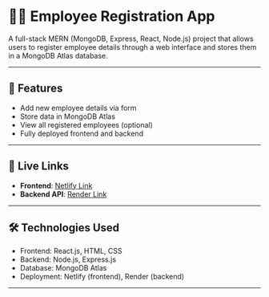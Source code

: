 # 👨‍💼 Employee Registration App

A full-stack MERN (MongoDB, Express, React, Node.js) project that allows users to register employee details through a web interface and stores them in a MongoDB Atlas database.

-----

## 🚀 Features

- Add new employee details via form
- Store data in MongoDB Atlas
- View all registered employees (optional)
- Fully deployed frontend and backend

---

## 🔗 Live Links

- **Frontend**: [Netlify Link](https://employeer-registeration.netlify.app/)
- **Backend API**: [Render Link](https://employee-app-i9ib.onrender.com/)

---

## 🛠️ Technologies Used

- Frontend: React.js, HTML, CSS
- Backend: Node.js, Express.js
- Database: MongoDB Atlas
- Deployment: Netlify (frontend), Render (backend)

---

